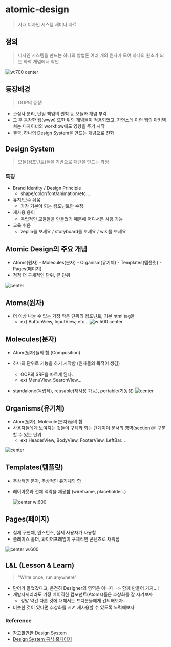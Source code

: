 # atomic-design
> 사내 디자인 시스템 세미나 자료 

## 정의

> 디자인 시스템을 만드는 하나의 방법론
> 여러 개의 원자가 모여 하나의 원소가 되는 화학 개념에서 착안

![w:700 center](https://tva1.sinaimg.cn/large/008i3skNgy1gsvsvr12p7j30sg0lcwgp.jpg)

## 등장배경

> OOP의 등장!

- 관심사 분리, 단일 책임의 원칙 등 모듈화 개념 부각
- 그 후 등장한 웹(www) 또한 위의 개념들이 적용되었고, 자연스레 이런 웹의 아키텍쳐는 디자이너의 workflow에도 영향을 주기 시작
- 결국, 하나의 Design System을 만드는 개념으로 진화

## Design System

> 모듈(컴포넌트)들을 기반으로 패턴을 만드는 과정

### 특징

- Brand Identity / Design Principle
  - shape/color/font/animation/etc...
- 유지/보수 쉬움
  - 가장 기본이 되는 컴포넌트만 수정
- 재사용 용이
  - 독립적인 모듈들을 만들었기 때문에 어디서든 사용 가능
- 교육 쉬움
  - zeplin을 보세요 / storyboard를 보세요 / wiki를 보세요

## Atomic Design의 주요 개념

- Atoms(원자) - Molecules(분자) - Organism(유기체) - Templates(템플릿) - Pages(페이지)
- 점점 더 구체적인 단위, 큰 단위

![center](https://tva1.sinaimg.cn/large/008i3skNgy1gsvub4sw2zj31fc0gwdj6.jpg)

## Atoms(원자)

- 더 이상 나눌 수 없는 가장 작은 단위의 컴포넌트, 기본 html tag들
  - ex) ButtonView, InputView, etc...
    ![w:500 center](https://tva1.sinaimg.cn/large/008i3skNgy1gsvvrtnlboj314x0u076o.jpg)

## Molecules(분자)

- Atom(원자)들의 합 (Composition)

- 하나의 단위로 기능을 하기 시작함 (원자들의 목적이 생김)

  - OOP의 SRP을 따르게 된다.
  - ex) MenuView, SearchView...

- standalone(독립적), reusable(재사용 가능), portable(기동성)
  ![center](https://tva1.sinaimg.cn/large/008i3skNgy1gsvvqqee52j31960cqmyd.jpg)

## Organisms(유기체)

- Atom(원자), Molecule(분자)들의 합
- 사용자들에게 보여지는 것들이 구체화 되는 단계이며 문서의 영역(section)을 구분할 수 있는 단위
  - ex) HeaderView, BodyView, FooterView, LeftBar...

![center](https://tva1.sinaimg.cn/large/008i3skNgy1gsvvq1lo2tj31k406umxy.jpg)

## Templates(템플릿)

- 추상적인 분자, 추상적인 유기체의 합

- 레이아웃과 전체 맥락을 제공함 (wireframe, placeholder..)

  ![center w:600](https://tva1.sinaimg.cn/large/008i3skNgy1gsvvolcupqj312y0swtbu.jpg)

## Pages(페이지)

- 실제 구현체, 인스턴스, 실제 사용자가 사용함
- 플레이스 홀더, 와이어프레임이 구체적인 콘텐츠로 채워짐

![center w:600](https://tva1.sinaimg.cn/large/008i3skNgy1gsvvtmf5uzj312g0t6ago.jpg)

## L&L (Lesson & Learn)

> "Write once, run anywhere"

- 단어가 들었갔다고, 온전히 Designer의 영역은 아니다 => 함께 만들어 가자...!
- 개발자끼리라도 가장 베이직한 컴포넌트(Atoms)들은 추상화를 잘 시켜보자
  - 정말 약간 다른 것에 대해서는 프디분들에게 건의해보자..
- 비슷한 것이 있다면 추상화를 시켜 재사용할 수 있도록 노력해보자

### Reference

- [참고할만한 Design System](https://designerup.co/blog/10-best-design-systems-and-how-to-learn-and-steal-from-them/)
- [Design System 공식 홈페이지](https://bradfrost.com/blog/post/atomic-web-design/)
